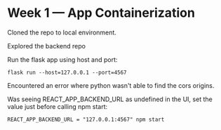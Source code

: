 # Week 1 — App Containerization


Cloned the repo to local environment.

Explored the backend repo

Run the flask app using host and port:

```
flask run --host=127.0.0.1 --port=4567

```

Encountered an error where python wasn't able to find the cors origins.


Was seeing REACT_APP_BACKEND_URL as undefined in the UI, set the value just before calling npm start:

```
REACT_APP_BACKEND_URL = "127.0.0.1:4567" npm start
```

